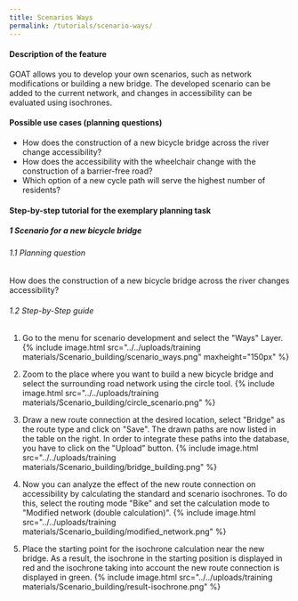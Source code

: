 ```yaml
---
title: Scenarios Ways
permalink: /tutorials/scenario-ways/
---
```


#### Description of the feature
GOAT allows you to develop your own scenarios, such as network modifications or building a new bridge. The developed scenario can be added to the current network, and changes in accessibility can be evaluated using isochrones. 

#### Possible use cases (planning questions)
- How does the construction of a new bicycle bridge across the river change accessibility?
- How does the accessibility with the wheelchair change with the construction of a barrier-free road? 
- Which option of a new cycle path will serve the highest number of residents?


#### Step-by-step tutorial for the exemplary planning task
##### 1 Scenario for a new bicycle bridge
###### 1.1 Planning question
How does the construction of a new bicycle bridge across the river changes accessibility?
###### 1.2 Step-by-Step guide
1. Go to the menu for scenario development and select the "Ways" Layer.  {% include image.html src="../../uploads/training materials/Scenario_building/scenario_ways.png" maxheight="150px" %}

2. Zoom to the place where you want to build a new bicycle bridge and select the surrounding road network using the circle tool.  {% include image.html src="../../uploads/training materials/Scenario_building/circle_scenario.png" %}

3. Draw a new route connection at the desired location, select "Bridge" as the route type and click on "Save". The drawn paths are now listed in the table on the right. In order to integrate these paths into the database, you have to click on the "Upload" button.  {% include image.html src="../../uploads/training materials/Scenario_building/bridge_building.png" %}

4. Now you can analyze the effect of the new route connection on accessibility by calculating the standard and scenario isochrones. To do this, select the routing mode "Bike" and set the calculation mode to "Modified network (double calculation)".  {% include image.html src="../../uploads/training materials/Scenario_building/modified_network.png" %}

5. Place the starting point for the isochrone calculation near the new bridge. As a result, the isochrone in the starting position is displayed in red and the isochrone taking into account the new route connection is displayed in green.  {% include image.html src="../../uploads/training materials/Scenario_building/result-isochrone.png" %}







 